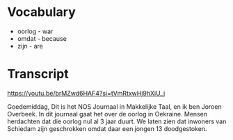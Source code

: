 # Vocabulary

- oorlog - war
- omdat - because
- zijn - are

# Transcript

https://youtu.be/brMZwd6HAF4?si=tVmRtxwHj9hXiU_j

Goedemiddag, Dit is het NOS Journaal in Makkelijke Taal, en ik ben Joroen Overbeek. In dit journaal
gaat het over de oorlog in Oekraine. Mensen herdachten dat die oorlog nul al 3 jaar duurt. We laten
zien dat inwoners van Schiedam zijn geschrokken omdat daar een jongen 13 doodgestoken.
